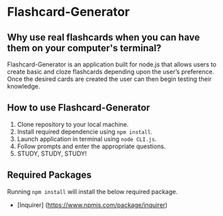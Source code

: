 # Flashcard-Generator

## Why use real flashcards when you can have them on your computer's terminal?

Flashcard-Generator is an application built for node.js that allows users to create basic and cloze flashcards depending upon the user’s preference.  Once the desired cards are created the user can then begin testing their knowledge.

## How to use Flashcard-Generator

1. Clone repository to your local machine.
2. Install required dependencie using `npm install`.
3. Launch application in terminal using `node CLI.js`.
4. Follow prompts and enter the appropriate questions.
5. STUDY, STUDY, STUDY!

## Required Packages
Running `npm install` will install the below required package.

- [Inquirer] (https://www.npmjs.com/package/inquirer)
